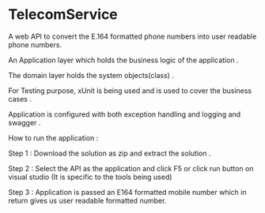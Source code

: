 # TelecomService
A web API to convert the E.164 formatted phone numbers into user readable phone numbers.

An Application layer which holds the business logic of the application . 

The domain layer holds the system objects(class) . 

For Testing purpose, xUnit is being used and is used to cover the business cases . 

Application is configured with both exception handling and logging and swagger . 


How to run the application : 

Step 1 : Download the solution as zip and extract the solution . 

Step 2 : Select the API as the application and click F5 or click run button on visual studio (It is specific to the tools being used)

Step 3 : Application is passed an E164 formatted mobile number which in return gives us user readable formatted number. 
